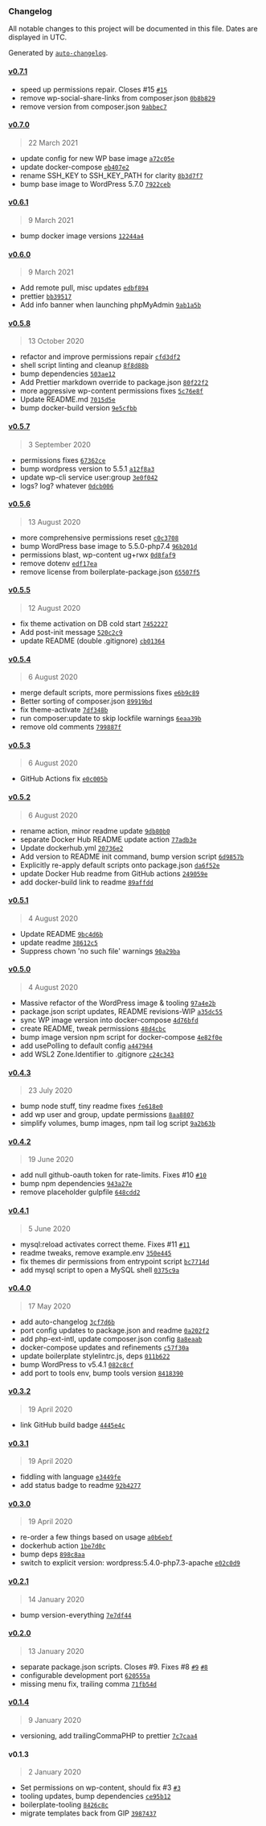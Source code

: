 ### Changelog

All notable changes to this project will be documented in this file. Dates are displayed in UTC.

Generated by [`auto-changelog`](https://github.com/CookPete/auto-changelog).

#### [v0.7.1](https://github.com/ideasonpurpose/docker-wordpress-dev/compare/v0.7.0...v0.7.1)

- speed up permissions repair. Closes #15 [`#15`](https://github.com/ideasonpurpose/docker-wordpress-dev/issues/15)
- remove wp-social-share-links from composer.json [`0b8b829`](https://github.com/ideasonpurpose/docker-wordpress-dev/commit/0b8b8295bb6b53280bb676be1718d2df78aaa990)
- remove version from composer.json [`9abbec7`](https://github.com/ideasonpurpose/docker-wordpress-dev/commit/9abbec7e2d6ad5c01bc8cf6ceef80b355db6a78c)

#### [v0.7.0](https://github.com/ideasonpurpose/docker-wordpress-dev/compare/v0.6.1...v0.7.0)

> 22 March 2021

- update config for new WP base image [`a72c05e`](https://github.com/ideasonpurpose/docker-wordpress-dev/commit/a72c05ea1425b5df6abfa4828c67179395fdc5a6)
- update docker-compose [`eb407e2`](https://github.com/ideasonpurpose/docker-wordpress-dev/commit/eb407e29a42620e1c6fdbbdf03e84c98f498d79e)
- rename SSH_KEY to SSH_KEY_PATH for clarity [`8b3d7f7`](https://github.com/ideasonpurpose/docker-wordpress-dev/commit/8b3d7f7e2404a2a16f76fdfbed1d4012cdd633f3)
- bump base image to WordPress 5.7.0 [`7922ceb`](https://github.com/ideasonpurpose/docker-wordpress-dev/commit/7922ceb98c02f4225582a6b2453c08216c774f0b)

#### [v0.6.1](https://github.com/ideasonpurpose/docker-wordpress-dev/compare/v0.6.0...v0.6.1)

> 9 March 2021

- bump docker image versions [`12244a4`](https://github.com/ideasonpurpose/docker-wordpress-dev/commit/12244a4e754e13982a2c543038d14d34d5425d6f)

#### [v0.6.0](https://github.com/ideasonpurpose/docker-wordpress-dev/compare/v0.5.8...v0.6.0)

> 9 March 2021

- Add remote pull, misc updates [`edbf894`](https://github.com/ideasonpurpose/docker-wordpress-dev/commit/edbf8948861cc9cb49601f44f9b16c43cf691b4f)
- prettier [`bb39517`](https://github.com/ideasonpurpose/docker-wordpress-dev/commit/bb39517b38ac84367b4efb4eb48c18073c8a6ed2)
- Add info banner when launching phpMyAdmin [`9ab1a5b`](https://github.com/ideasonpurpose/docker-wordpress-dev/commit/9ab1a5be0e97ac20e8b33958b561cde301679009)

#### [v0.5.8](https://github.com/ideasonpurpose/docker-wordpress-dev/compare/v0.5.7...v0.5.8)

> 13 October 2020

- refactor and improve permissions repair [`cfd3df2`](https://github.com/ideasonpurpose/docker-wordpress-dev/commit/cfd3df2fcc46cfdd88d570696d992d32882fbde0)
- shell script linting and cleanup [`8f8d88b`](https://github.com/ideasonpurpose/docker-wordpress-dev/commit/8f8d88b7d6feaf6fd7d0f738ca76d43084eb7ecf)
- bump dependencies [`503ae12`](https://github.com/ideasonpurpose/docker-wordpress-dev/commit/503ae1286aa872fd833832ef68ce6a2d4ba94f7d)
- Add Prettier markdown override to package.json [`80f22f2`](https://github.com/ideasonpurpose/docker-wordpress-dev/commit/80f22f2e2faf1f67c16f5d7697c462ad86b0b6fa)
- more aggressive wp-content permissions fixes [`5c76e8f`](https://github.com/ideasonpurpose/docker-wordpress-dev/commit/5c76e8ff5c521fff7b1a5eeba586864f1dbd3888)
- Update README.md [`7015d5e`](https://github.com/ideasonpurpose/docker-wordpress-dev/commit/7015d5e72dfafa85258c9aaf184247e16d654501)
- bump docker-build version [`9e5cfbb`](https://github.com/ideasonpurpose/docker-wordpress-dev/commit/9e5cfbb933350325ed8a28724c7e09157015123f)

#### [v0.5.7](https://github.com/ideasonpurpose/docker-wordpress-dev/compare/v0.5.6...v0.5.7)

> 3 September 2020

- permissions fixes [`67362ce`](https://github.com/ideasonpurpose/docker-wordpress-dev/commit/67362ce960ee9308debee62aa141659106da4ff3)
- bump wordpress version to 5.5.1 [`a12f8a3`](https://github.com/ideasonpurpose/docker-wordpress-dev/commit/a12f8a3c14d5be21c9b01888517d70245e487c03)
- update wp-cli service user:group [`3e0f042`](https://github.com/ideasonpurpose/docker-wordpress-dev/commit/3e0f0427a59f5e3bc2f8587695dc95af48c245a9)
- logs? log? whatever [`0dcb006`](https://github.com/ideasonpurpose/docker-wordpress-dev/commit/0dcb006fcc51cb43dc92ec15fcffdeadb337a3dd)

#### [v0.5.6](https://github.com/ideasonpurpose/docker-wordpress-dev/compare/v0.5.5...v0.5.6)

> 13 August 2020

- more comprehensive permissions reset [`c0c3708`](https://github.com/ideasonpurpose/docker-wordpress-dev/commit/c0c3708d5c1ae8685795c105919df59c278cf082)
- bump WordPress base image to 5.5.0-php7.4 [`96b201d`](https://github.com/ideasonpurpose/docker-wordpress-dev/commit/96b201d2bcc2ca4df9bcd94d835bd699b2649bc9)
- permissions blast, wp-content ug+rwx [`0d8faf9`](https://github.com/ideasonpurpose/docker-wordpress-dev/commit/0d8faf94dd71ba1f60cf2e8336cff9e46478b5ff)
- remove dotenv [`edf17ea`](https://github.com/ideasonpurpose/docker-wordpress-dev/commit/edf17ea9bf0f685476354bd1267cc3163f9add26)
- remove license from boilerplate-package.json [`65507f5`](https://github.com/ideasonpurpose/docker-wordpress-dev/commit/65507f5f9eb0ac41a3f97efcdc51eeec4954d284)

#### [v0.5.5](https://github.com/ideasonpurpose/docker-wordpress-dev/compare/v0.5.4...v0.5.5)

> 12 August 2020

- fix theme activation on DB cold start [`7452227`](https://github.com/ideasonpurpose/docker-wordpress-dev/commit/74522277259d6019c037ebe20f8e8a7e062aed85)
- Add post-init message [`520c2c9`](https://github.com/ideasonpurpose/docker-wordpress-dev/commit/520c2c99e1938ba67c26f93f8306f901854e66d0)
- update README (double .gitignore) [`cb01364`](https://github.com/ideasonpurpose/docker-wordpress-dev/commit/cb01364facf3de07704853aa8ee33ba5c8497c4e)

#### [v0.5.4](https://github.com/ideasonpurpose/docker-wordpress-dev/compare/v0.5.3...v0.5.4)

> 6 August 2020

- merge default scripts, more permissions fixes [`e6b9c89`](https://github.com/ideasonpurpose/docker-wordpress-dev/commit/e6b9c89c759a9572fbfca86d677d33ef3b3d17ea)
- Better sorting of composer.json [`89919bd`](https://github.com/ideasonpurpose/docker-wordpress-dev/commit/89919bd597c1659c4fbbc3b10e06880d20e54dd1)
- fix theme-activate [`7df348b`](https://github.com/ideasonpurpose/docker-wordpress-dev/commit/7df348b5a697fbd593ab9e76d4568883a2bdd6c4)
- run composer:update to skip lockfile warnings [`6eaa39b`](https://github.com/ideasonpurpose/docker-wordpress-dev/commit/6eaa39b5b33df93073b39160e1bd30c9011e7b14)
- remove old comments [`799887f`](https://github.com/ideasonpurpose/docker-wordpress-dev/commit/799887f967598b565bb8dd91d01a281434e07d93)

#### [v0.5.3](https://github.com/ideasonpurpose/docker-wordpress-dev/compare/v0.5.2...v0.5.3)

> 6 August 2020

- GitHub Actions fix [`e0c005b`](https://github.com/ideasonpurpose/docker-wordpress-dev/commit/e0c005b1daa78d1f20b05770cb10190bc7a5327a)

#### [v0.5.2](https://github.com/ideasonpurpose/docker-wordpress-dev/compare/v0.5.1...v0.5.2)

> 6 August 2020

- rename action, minor readme update [`9db80b0`](https://github.com/ideasonpurpose/docker-wordpress-dev/commit/9db80b0afc27132ebd006c6e445161c50c6033a1)
- separate Docker Hub README update action [`77adb3e`](https://github.com/ideasonpurpose/docker-wordpress-dev/commit/77adb3e986e634dc51fef64ce46cfb0a198e9a5c)
- Update dockerhub.yml [`20736e2`](https://github.com/ideasonpurpose/docker-wordpress-dev/commit/20736e2d094e0170a801ce3427ca0489bf6a7f54)
- Add version to README init command, bump version script [`6d9857b`](https://github.com/ideasonpurpose/docker-wordpress-dev/commit/6d9857ba60dff58a6d09efdaf9e8f0084a116507)
- Explicitly re-apply default scripts onto package.json [`da6f52e`](https://github.com/ideasonpurpose/docker-wordpress-dev/commit/da6f52eb9229854f832a2fb2e8e2ef9fb53e215b)
- update Docker Hub readme from GitHub actions [`249059e`](https://github.com/ideasonpurpose/docker-wordpress-dev/commit/249059e98ddab8508336e35c9b769e9fde8eb2e2)
- add docker-build link to readme [`89affdd`](https://github.com/ideasonpurpose/docker-wordpress-dev/commit/89affdd73ee3dc0cf88b6b9ff422a6ac87132505)

#### [v0.5.1](https://github.com/ideasonpurpose/docker-wordpress-dev/compare/v0.5.0...v0.5.1)

> 4 August 2020

- Update README [`9bc4d6b`](https://github.com/ideasonpurpose/docker-wordpress-dev/commit/9bc4d6b3b284fcc4ebc7711f4e9e3a2226aa7de4)
- update readme [`38612c5`](https://github.com/ideasonpurpose/docker-wordpress-dev/commit/38612c5ff29a82ea85470cb15be424371b250e2d)
- Suppress chown 'no such file' warnings [`90a29ba`](https://github.com/ideasonpurpose/docker-wordpress-dev/commit/90a29ba228944b40405f524502924af57ea32421)

#### [v0.5.0](https://github.com/ideasonpurpose/docker-wordpress-dev/compare/v0.4.3...v0.5.0)

> 4 August 2020

- Massive refactor of the WordPress image & tooling [`97a4e2b`](https://github.com/ideasonpurpose/docker-wordpress-dev/commit/97a4e2bf0eaeaccee95e7d03425d735f5d6915b3)
- package.json script updates, README revisions-WIP [`a35dc55`](https://github.com/ideasonpurpose/docker-wordpress-dev/commit/a35dc5560a10e4e9aea297a1a6e08eade8d3e40a)
- sync WP image version into docker-compose [`4d76bfd`](https://github.com/ideasonpurpose/docker-wordpress-dev/commit/4d76bfda636f91789e95fb2b9624cad33d1959f0)
- create README, tweak permissions [`48d4cbc`](https://github.com/ideasonpurpose/docker-wordpress-dev/commit/48d4cbc49350fb0509afdbab7d6baceef5dce73a)
- bump image version npm script for docker-compose [`4e82f0e`](https://github.com/ideasonpurpose/docker-wordpress-dev/commit/4e82f0eeb3508764b0defd03d835e611999040d0)
- add usePolling to default config [`a447944`](https://github.com/ideasonpurpose/docker-wordpress-dev/commit/a4479448bf6706168f02dbf7cbc6150838b7fc43)
- add WSL2 Zone.Identifier to .gitignore [`c24c343`](https://github.com/ideasonpurpose/docker-wordpress-dev/commit/c24c343be9035ebac4e06c83ad05eebcf89ad166)

#### [v0.4.3](https://github.com/ideasonpurpose/docker-wordpress-dev/compare/v0.4.2...v0.4.3)

> 23 July 2020

- bump node stuff, tiny readme fixes [`fe618e0`](https://github.com/ideasonpurpose/docker-wordpress-dev/commit/fe618e00e45eea0c6874ee046a313099099afcbd)
- add wp user and group, update permissions [`8aa8807`](https://github.com/ideasonpurpose/docker-wordpress-dev/commit/8aa88074f2fecee2b87d5b4e3444a71b81e2d078)
- simplify volumes, bump images, npm tail log script [`9a2b63b`](https://github.com/ideasonpurpose/docker-wordpress-dev/commit/9a2b63b4adc1b4e3ff627f21ed31ec1d24fd8b1f)

#### [v0.4.2](https://github.com/ideasonpurpose/docker-wordpress-dev/compare/v0.4.1...v0.4.2)

> 19 June 2020

- add null github-oauth token for rate-limits. Fixes #10 [`#10`](https://github.com/ideasonpurpose/docker-wordpress-dev/issues/10)
- bump npm dependencies [`943a27e`](https://github.com/ideasonpurpose/docker-wordpress-dev/commit/943a27e79d092d9b13c84fdb5644e1c29f624d35)
- remove placeholder gulpfile [`648cdd2`](https://github.com/ideasonpurpose/docker-wordpress-dev/commit/648cdd2f109503d0a5bfc4bf7d37fc227a699383)

#### [v0.4.1](https://github.com/ideasonpurpose/docker-wordpress-dev/compare/v0.4.0...v0.4.1)

> 5 June 2020

- mysql:reload activates correct theme. Fixes #11 [`#11`](https://github.com/ideasonpurpose/docker-wordpress-dev/issues/11)
- readme tweaks, remove example.env [`350e445`](https://github.com/ideasonpurpose/docker-wordpress-dev/commit/350e445563c1a5550eb2700a037f581758e60ae6)
- fix themes dir permissions from entrypoint script [`bc7714d`](https://github.com/ideasonpurpose/docker-wordpress-dev/commit/bc7714da4864ee2a94cb6c6503a7d514867bc6ea)
- add mysql script to open a MySQL shell [`0375c9a`](https://github.com/ideasonpurpose/docker-wordpress-dev/commit/0375c9abe441d6a7bf5b0757d4bee1fbbda942f4)

#### [v0.4.0](https://github.com/ideasonpurpose/docker-wordpress-dev/compare/v0.3.2...v0.4.0)

> 17 May 2020

- add auto-changelog [`3cf7d6b`](https://github.com/ideasonpurpose/docker-wordpress-dev/commit/3cf7d6bba2e6293adcab30f829c9206e1950dd86)
- port config updates to package.json and readme [`0a202f2`](https://github.com/ideasonpurpose/docker-wordpress-dev/commit/0a202f23c6686fb7a11e05464c82867aabe2bdfe)
- add php-ext-intl, update composer.json config [`8a8eaab`](https://github.com/ideasonpurpose/docker-wordpress-dev/commit/8a8eaabe9efe40b63046d405e2299f5b77eba850)
- docker-compose updates and refinements [`c57f30a`](https://github.com/ideasonpurpose/docker-wordpress-dev/commit/c57f30a94a7bccc3e1db3512c4391bd32a96999b)
- update boilerplate stylelintrc.js, deps [`011b622`](https://github.com/ideasonpurpose/docker-wordpress-dev/commit/011b622f4c1b6cb1e849b3dc1ee3b6c0b4cf0182)
- bump WordPress to v5.4.1 [`082c8cf`](https://github.com/ideasonpurpose/docker-wordpress-dev/commit/082c8cffd4d75c834f79ceb6013c1d49b8e99c1e)
- add port to tools env, bump tools version [`8418390`](https://github.com/ideasonpurpose/docker-wordpress-dev/commit/8418390f3afa561e31506022e2b7a36864555577)

#### [v0.3.2](https://github.com/ideasonpurpose/docker-wordpress-dev/compare/v0.3.1...v0.3.2)

> 19 April 2020

- link GitHub build badge [`4445e4c`](https://github.com/ideasonpurpose/docker-wordpress-dev/commit/4445e4cc3c8b79caa45e12509e986122cc929677)

#### [v0.3.1](https://github.com/ideasonpurpose/docker-wordpress-dev/compare/v0.3.0...v0.3.1)

> 19 April 2020

- fiddling with language [`e3449fe`](https://github.com/ideasonpurpose/docker-wordpress-dev/commit/e3449fe1e5c78c6c3c89ae2da8010421c5e43406)
- add status badge to readme [`92b4277`](https://github.com/ideasonpurpose/docker-wordpress-dev/commit/92b4277c9858a0a9a322c90c1de2f0e834e3c4ca)

#### [v0.3.0](https://github.com/ideasonpurpose/docker-wordpress-dev/compare/v0.2.1...v0.3.0)

> 19 April 2020

- re-order a few things based on usage [`a0b6ebf`](https://github.com/ideasonpurpose/docker-wordpress-dev/commit/a0b6ebf6fa1605a03ed900622e7f1a6a30b610d0)
- dockerhub action [`1be7d0c`](https://github.com/ideasonpurpose/docker-wordpress-dev/commit/1be7d0c4d30804e12b84a0183c346b8520822d44)
- bump deps [`898c8aa`](https://github.com/ideasonpurpose/docker-wordpress-dev/commit/898c8aa640f3ef2dd8f6c2137d5bc63fa9932be8)
- switch to explicit version: wordpress:5.4.0-php7.3-apache [`e02c0d9`](https://github.com/ideasonpurpose/docker-wordpress-dev/commit/e02c0d90be01b6d26297ee9c554ebb53b919203e)

#### [v0.2.1](https://github.com/ideasonpurpose/docker-wordpress-dev/compare/v0.2.0...v0.2.1)

> 14 January 2020

- bump version-everything [`7e7df44`](https://github.com/ideasonpurpose/docker-wordpress-dev/commit/7e7df44b7f457f3084bdc1e0a061c7bc1771da80)

#### [v0.2.0](https://github.com/ideasonpurpose/docker-wordpress-dev/compare/v0.1.4...v0.2.0)

> 13 January 2020

- separate package.json scripts. Closes #9. Fixes #8 [`#9`](https://github.com/ideasonpurpose/docker-wordpress-dev/issues/9) [`#8`](https://github.com/ideasonpurpose/docker-wordpress-dev/issues/8)
- configurable development port [`620555a`](https://github.com/ideasonpurpose/docker-wordpress-dev/commit/620555a9ca54f6e04b93be45035975c5a27cc0b6)
- missing menu fix, trailing comma [`71fb54d`](https://github.com/ideasonpurpose/docker-wordpress-dev/commit/71fb54da4e1099c387fbf6f6c0c069ff12e04e69)

#### [v0.1.4](https://github.com/ideasonpurpose/docker-wordpress-dev/compare/v0.1.3...v0.1.4)

> 9 January 2020

- versioning, add trailingCommaPHP to prettier [`7c7caa4`](https://github.com/ideasonpurpose/docker-wordpress-dev/commit/7c7caa413235f9eb80987aabb44781a13a62feca)

#### v0.1.3

> 2 January 2020

- Set permissions on wp-content, should fix #3 [`#3`](https://github.com/ideasonpurpose/docker-wordpress-dev/issues/3)
- tooling updates, bump dependencies [`ce95b12`](https://github.com/ideasonpurpose/docker-wordpress-dev/commit/ce95b1233c3e4e2d0b8cf0fcb4813585803126df)
- boilerplate-tooling [`8426c8c`](https://github.com/ideasonpurpose/docker-wordpress-dev/commit/8426c8c3c8fb85daae8ed8dbf91fd64bbc110567)
- migrate templates back from GIP [`3987437`](https://github.com/ideasonpurpose/docker-wordpress-dev/commit/3987437d129561fd43803b9169dce71441728516)
